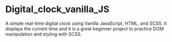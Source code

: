 # Digital_clock_vanilla_JS
A simple real-time digital clock using Vanilla JavaScript, HTML, and SCSS.
It displays the current time and it is a great beginner project to practice DOM manipulation and styling with SCSS.